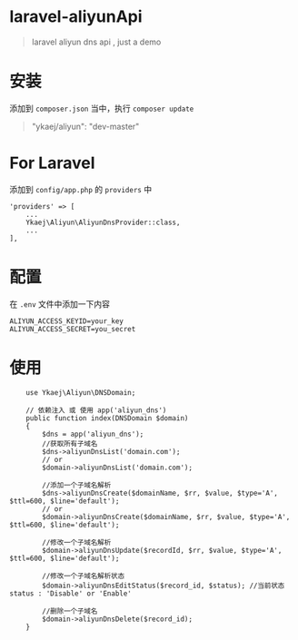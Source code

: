 # laravel-aliyunApi
>laravel aliyun dns api , just a demo

# 安装
添加到 `composer.json` 当中，执行 `composer update`
>"ykaej/aliyun": "dev-master"

# For Laravel
添加到 `config/app.php` 的 `providers` 中
````
'providers' => [
    ...
    Ykaej\Aliyun\AliyunDnsProvider::class,
    ...
],
````

# 配置
在 `.env` 文件中添加一下内容
````
ALIYUN_ACCESS_KEYID=your_key
ALIYUN_ACCESS_SECRET=you_secret
````
# 使用
````
    use Ykaej\Aliyun\DNSDomain;
    
    // 依赖注入 或 使用 app('aliyun_dns')
    public function index(DNSDomain $domain)
    {
        $dns = app('aliyun_dns');
        //获取所有子域名
        $dns->aliyunDnsList('domain.com');
        // or 
        $domain->aliyunDnsList('domain.com');
        
        //添加一个子域名解析
        $dns->aliyunDnsCreate($domainName, $rr, $value, $type='A', $ttl=600, $line='default');
        // or 
        $domain->aliyunDnsCreate($domainName, $rr, $value, $type='A', $ttl=600, $line='default');
       
        //修改一个子域名解析
        $domain->aliyunDnsUpdate($recordId, $rr, $value, $type='A', $ttl=600, $line='default');
        
        //修改一个子域名解析状态
        $domain->aliyunDnsEditStatus($record_id, $status); //当前状态 status : 'Disable' or 'Enable'
        
        //删除一个子域名
        $domain->aliyunDnsDelete($record_id);
    }
````



